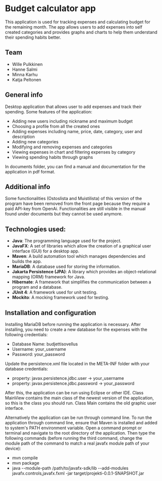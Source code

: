 # Budget calculator app
This application is used for tracking expenses and calculating budget for the remaining month.
The app allows users to add expenses into self created categories and provides graphs and charts to help them understand their spending habits better.

## Team

* Wille Pulkkinen
* Hanne Salmi
* Minna Karhu
* Katja Peltonen

## General info
Desktop application that allows user to add expenses and track their spending. Some features of the application:
* Adding new users including nickname and maximum budget
* Choosing a profile from all the created ones
* Adding expenses including name, price, date, category, user and description 
* Adding new categories
* Modifying and removing expenses and categories
* Viewing expenses in chart and filtering expenses by category
* Viewing spending habits through graphs  

In documents folder, you can find a manual and documentation for the application in pdf format.

## Additional info
Some functionalities (Ostoslista and Muistilista) of this version of the program have been removed from the front page because they require a paid API-key from OpenAi. Functionalities are still visible in the manual found under documents but they cannot be used anymore.

## Technologies used:
* **Java**: The programming language used for the project.
* **JavaFX**: A set of libraries which allow the creation of a graphical user interface (GUI) for a desktop app.
* **Maven**: A build automation tool which manages dependencies and builds the app.
* **MariaDB**: A database used for storing the information.
* **Jakarta Persistence (JPA)**: A library which provides an object-relational mapping (ORM) framework for Java.
* **Hibernate**: A framework that simplifies the communication between a program and a database.
* **JUnit 4**: A framework used for unit testing.
* **Mockito**: A mocking framework used for testing.

## Installation and configuration

Installing MariaDB before running the application is necessary.
After installing, you need to create a new database for the expenses with the following credentials:
* Database Name: budjettisovellus
* Username: your_username
* Password: your_password

Update the persistence.xml file located in the META-INF folder with your database credentials:
* property: javax.persistence.jdbc.user -> your_username
* property: javax.persistence.jdbc.password -> your_password

After this, the application can be run using Eclipse or other IDE. Class MainView contains the main class of the newest version of the application, so this is the class you should run. Class Main contains the old graphic user interface.

Alternatively the application can be run through command line. To run the application through command line, ensure that Maven is installed and added to system's PATH environment variable. Open a command prompt or terminal and navigate to the root directory of the application. Then type the following commands (before running the third command, change the module path of the command to match a real javafx module path of your device):
*	mvn compile
*	mvn package
* java --module-path /path/to/javafx-sdk/lib --add-modules javafx.controls,javafx.fxml -jar target/projekti-0.0.1-SNAPSHOT.jar

